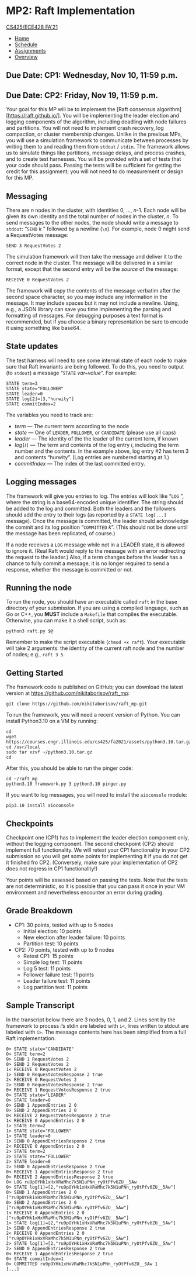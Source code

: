 # MP2: Raft Implementation

[CS425/ECE428 FA'21](https://courses.grainger.illinois.edu/cs425/fa2021/mps/mp2.html#)

- [Home](https://courses.grainger.illinois.edu/cs425/fa2021/)
- [Schedule](https://courses.grainger.illinois.edu/cs425/fa2021/schedule.html)
- [Assignments](https://courses.grainger.illinois.edu/cs425/fa2021/assignments.html)
- [Overview](https://courses.grainger.illinois.edu/cs425/fa2021/overview.html)

## Due Date: CP1: Wednesday, Nov 10, 11:59 p.m.

## Due Date: CP2: Friday, Nov 19, 11:59 p.m.

Your goal for this MP will be to implement the [Raft consensus algorithm][https://raft.github.io/]. You will be implementing the leader election and logging components of the algorithm, including deadling with node failures and partitions. You will not need to implement crash recovery, log compaction, or cluster membership changes. Unlike in the previous MPs, you will use a simulation framework to communicate between processes by writing them to and reading them from `stdout` / `stdin`. The framework allows us to simulate things like partitions, message delays, and process crashes, and to create test harnesses. You will be provided with a set of tests that your code should pass. Passing the tests will be sufficient for getting the credit for this assignment; you will not need to do measurement or design for this MP.

## Messaging

There are *n* nodes in the cluster, with identities 0, …, *n*-1. Each node will be given its own identity and the total number of nodes in the cluster, *n*. To send messages to the other nodes, the node should write a message to `stdout`: “`SEND` *k* *<message>*” followed by a newline (`\n`). For example, node 0 might send a RequestVotes message:

```
SEND 3 RequestVotes 2
```

The simulation framework will then take the message and deliver it to the correct node in the cluster. The message will be delivered in a similar format, except that the second entry will be the *source* of the message:

```
RECEIVE 0 RequestVotes 2
```

The framework will copy the contents of the message verbatim after the second space character, so you may include any information in the message. It may include spaces but it may not include a newline. Using, e.g., a JSON library can save you time implementing the parsing and formatting of messages. For debugging purposes a text format is recommended, but if you choose a binary representation be sure to encode it using something like base64.

## State updates

The test harness will need to see some internal state of each node to make sure that Raft invariants are being followed. To do this, you need to output (to `stdout`) a message “`STATE` *var*`=`*value*”. For example:

```
STATE term=3
STATE state="FOLLOWER"
STATE leader=0
STATE log[2]=[3,"hurwity"]
STATE commitIndex=2
```

The variables you need to track are:

- *term* — The current term according to the node
- *state* — One of `LEADER`, `FOLLOWER`, or `CANDIDATE` (please use all caps)
- *leader* — The identity of the the leader of the current term, if known
- *log*`[`*i*`]` — The term and contents of the log entry *i*, including the term number and the contents. In the example above, log entry #2 has term 3 and contents “hurwity”. (Log entries are numbered starting at 1.)
- *commitIndex* — The index of the last committed entry.

## Logging messages

The framework will give you entries to log. The entries will look like “`LOG` *<string>*”, where the string is a base64-encoded unique identifier. The string should be added to the log and committed. Both the leaders and the followers should add the entry to their logs (as reported by a `STATE log[...]` message). Once the message is committed, the leader should acknowledge the commit and its log position “`COMMITTED` *<string>* *k*”. (This should not be done until the message has been replicated, of course.)

If a node receives a `LOG` message while not in a LEADER state, it is allowed to ignore it. (Real Raft would reply to the message with an error redirecting the request to the leader.) Also, if a term changes before the leader has a chance to fully commit a message, it is no longer required to send a response, whether the message is committed or not.

## Running the node

To run the node, you should have an executable called `raft` in the base directory of your submission. If you are using a compiled language, such as Go or C++, you **MUST** include a `Makefile` that compiles the executable. Otherwise, you can make it a shell script, such as:

```
python3 raft.py $@
```

Remember to make the script executable (`chmod +x raft`). Your executable will take 2 arguments: the identity of the current raft node and the number of nodes; e.g., `raft 3 5`.

## Getting Started

The framework code is published on GitHub; you can download the latest version at https://github.com/nikitaborisov/raft_mp:

```
git clone https://github.com/nikitaborisov/raft_mp.git
```

To run the framework, you will need a recent version of Python. You can install Python3.10 on a VM by running:

```
cd
wget https://courses.engr.illinois.edu/cs425/fa2021/assets/python3.10.tar.gz
cd /usr/local
sudo tar xzvf ~/python3.10.tar.gz
cd
```

After this, you should be able to run the pinger code:

```
cd ~/raft_mp
python3.10 framework.py 3 python3.10 pinger.py
```

If you want to log messages, you will need to install the `aioconsole` module:

```
pip3.10 install aioconsole
```

## Checkpoints

Checkpoint one (CP1) has to implement the leader election component only, without the logging component. The second checkpoint (CP2) should implement full functionality. We will retest your CP1 functionality in your CP2 submission so you will get some points for implementing it if you do not get it finished fro CP2. (Conversely, make sure your implementation of CP2 does not regress in CP1 functionality!)

Your points will be assessed based on passing the tests. Note that the tests are not deterministic, so it is possible that you can pass it once in your VM environment and nevertheless encounter an error during grading.

## Grade Breakdown

- CP1: 30 points, tested with up to 5 nodes
  - Initial election: 10 points
  - New election after leader failure: 10 points
  - Partition test: 10 points
- CP2: 70 points, tested with up to 9 nodes
  - Retest CP1: 15 points
  - Simple log test: 11 points
  - Log 5 test: 11 points
  - Follower failure test: 11 points
  - Leader failure test: 11 points
  - Log partition test: 11 points

## Sample Transcript

In the transcript below there are 3 nodes, 0, 1, and 2. Lines sent by the framework to process *i*’s stdin are labeled with `i<`, lines written to stdout are labeled with `i>`. The message contents here has been simplified from a full Raft implementation.

```
0> STATE state="CANDIDATE"
0> STATE term=2
0> SEND 1 RequestVotes 2
0> SEND 2 RequestVotes 2
1< RECEIVE 0 RequestVotes 2
1> SEND 0 RequestVotesResponse 2 true
2< RECEIVE 0 RequestVotes 2
2> SEND 0 RequestVotesResponse 2 true
0< RECEIVE 1 RequestVotesResponse 2 true
0> STATE state="LEADER"
0> STATE leader=0
0> SEND 1 AppendEntries 2 0
0> SEND 2 AppendEntries 2 0 
0< RECEIVE 2 RequestVotesResponse 2 true
1< RECEIVE 0 AppendEntries 2 0 
1> STATE term=2
1> STATE state="FOLLOWER"
1> STATE leader=0
1> SEND 0 AppendEntriesResponse 2 true
2< RECEIVE 0 AppendEntries 2 0 
2> STATE term=2
2> STATE state="FOLLOWER"
2> STATE leader=0
2> SEND 0 AppendEntriesResponse 2 true
0< RECEIVE 1 AppendEntriesResponse 2 true
0< RECEIVE 2 AppendEntriesResponse 2 true
0< LOG ru9pOYHk1xHxVRaMhc7k5N1uPNn_ryOtPfv6ZU__5Aw
0> STATE log[1]=[2,"ru9pOYHk1xHxVRaMhc7k5N1uPNn_ryOtPfv6ZU__5Aw"]
0> SEND 1 AppendEntries 2 0 ["ru9pOYHk1xHxVRaMhc7k5N1uPNn_ryOtPfv6ZU__5Aw"]
0> SEND 2 AppendEntries 2 0 ["ru9pOYHk1xHxVRaMhc7k5N1uPNn_ryOtPfv6ZU__5Aw"]
1< RECEIVE 0 AppendEntries 2 0 ["ru9pOYHk1xHxVRaMhc7k5N1uPNn_ryOtPfv6ZU__5Aw"]
1> STATE log[1]=[2,"ru9pOYHk1xHxVRaMhc7k5N1uPNn_ryOtPfv6ZU__5Aw"]
1> SEND 0 AppendEntriesResponse 2 true
2< RECEIVE 0 AppendEntries 2 0 ["ru9pOYHk1xHxVRaMhc7k5N1uPNn_ryOtPfv6ZU__5Aw"]
2> STATE log[1]=[2,"ru9pOYHk1xHxVRaMhc7k5N1uPNn_ryOtPfv6ZU__5Aw"]
2> SEND 0 AppendEntriesResponse 2 true
0< RECEIVE 1 AppendEntriesResponse 2 true 
0> STATE commitIndex=1
0> COMMITTED ru9pOYHk1xHxVRaMhc7k5N1uPNn_ryOtPfv6ZU__5Aw 1
[...]
```